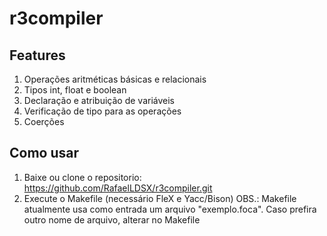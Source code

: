 # r3compiler

## Features

1. Operações aritméticas básicas e relacionais
2. Tipos int, float e boolean
3. Declaração e atribuição de variáveis
4. Verificação de tipo para as operações
5. Coerções

## Como usar

1. Baixe ou clone o repositorio: https://github.com/RafaelLDSX/r3compiler.git
2. Execute o Makefile (necessário FleX e Yacc/Bison)
OBS.: Makefile atualmente usa como entrada um arquivo "exemplo.foca". Caso prefira outro nome de arquivo, alterar no Makefile
